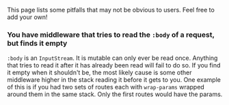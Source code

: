 This page lists some pitfalls that may not be obvious to users. Feel free to add your own!

### You have middleware that tries to read the `:body` of a request, but finds it empty

`:body` is an `InputStream`. It is mutable can only ever be read once. Anything that tries to read it after it has already been read will fail to do so. If you find it empty when it shouldn't be, the most likely cause is some other middleware higher in the stack reading it before it gets to you. One example of this is if you had two sets of routes each with `wrap-params` wrapped around them in the same stack. Only the first routes would have the params.